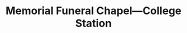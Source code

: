 ---
title: "Memorial Funeral Chapel—College Station"
url: /college-station/memorial-funeral-chapel-college-station/
shop: funeral directors
---